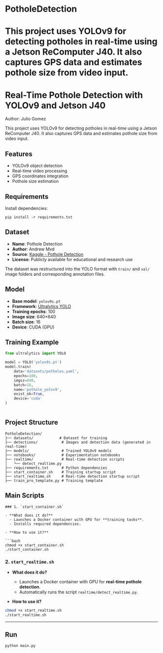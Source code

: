 
# PotholeDetection
This project uses YOLOv9 for detecting potholes in real-time using a Jetson ReComputer J40. It also captures GPS data and estimates pothole size from video input.
=======
# Real-Time Pothole Detection with YOLOv9 and Jetson J40

Author: Julio Gomez

This project uses YOLOv9 for detecting potholes in real-time using a Jetson ReComputer J40. It also captures GPS data and estimates pothole size from video input.

## Features
- YOLOv9 object detection
- Real-time video processing
- GPS coordinates integration
- Pothole size estimation

## Requirements
Install dependencies:
```
pip install -r requirements.txt
```
##  Dataset

- **Name**: Pothole Detection  
- **Author**: Andrew Mvd  
- **Source**: [Kaggle - Pothole Detection](https://www.kaggle.com/datasets/andrewmvd/pothole-detection)  
- **License**: Publicly available for educational and research use

The dataset was restructured into the YOLO format with `train/` and `val/` image folders and corresponding annotation files.

##  Model

- **Base model**: `yolov9s.pt`
- **Framework**: [Ultralytics YOLO](https://docs.ultralytics.com/)
- **Training epochs**: 100
- **Image size**: 640×640
- **Batch size**: 16
- **Device**: CUDA (GPU)

##  Training Example

```python
from ultralytics import YOLO

model = YOLO('yolov9s.pt')
model.train(
    data='datasets/potholes.yaml',
    epochs=100,
    imgsz=640,
    batch=16,
    name='pothole_yolov9',
    exist_ok=True,
    device='cuda' 
)



```
##  Project Structure
```
PotholeDetection/
├── datasets/            # Dataset for training
├── detections/           # Images and detection data (generated in real-time)
├── models/               # Trained YOLOv9 models
├── notebooks/            # Experimentation notebooks
├── realtime/             # Real-time detection scripts
│   └── detect_realtime.py
├── requirements.txt      # Python dependencies
├── start_container.sh    # Training startup script
├── start_realtime.sh     # Real-time detection startup script
├── train_pro_template.py # Training template
```



##  Main Scripts
```
### 1. `start_container.sh`

- **What does it do?**
  - Launches a Docker container with GPU for **training tasks**.
  - Installs required dependencies.

- **How to use it?**

```bash
chmod +x start_container.sh
./start_container.sh
```

### 2. `start_realtime.sh`

- **What does it do?**
  - Launches a Docker container with GPU for **real-time pothole detection**.
  - Automatically runs the script `realtime/detect_realtime.py`.

- **How to use it?**

```bash
chmod +x start_realtime.sh
./start_realtime.sh
```

---


## Run
```
python main.py
```
